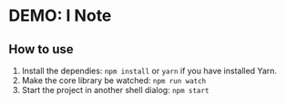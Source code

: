 # DEMO: I Note

## How to use

1. Install the dependies: ```npm install``` or ```yarn``` if you have installed Yarn.
2. Make the core library be watched: ```npm run watch```
3. Start the project in another shell dialog: ```npm start```
